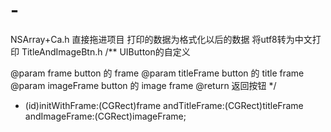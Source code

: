 # -
NSArray+Ca.h 直接拖进项目 打印的数据为格式化以后的数据 将utf8转为中文打印
TitleAndImageBtn.h
/**
 UIButton的自定义

 @param frame button 的 frame
 @param titleFrame button 的 title frame
 @param imageFrame button 的 image frame
 @return 返回按钮
 */
- (id)initWithFrame:(CGRect)frame andTitleFrame:(CGRect)titleFrame  andImageFrame:(CGRect)imageFrame;
